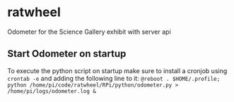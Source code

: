 # ratwheel
Odometer for the Science Gallery exhibit with server api

## Start Odometer on startup
To execute the python script on startup make sure to install a cronjob using
``crontab -e``
and adding the following line to it:
``@reboot . $HOME/.profile; python /home/pi/code/ratwheel/RPi/python/odometer.py > /home/pi/logs/odometer.log &``

